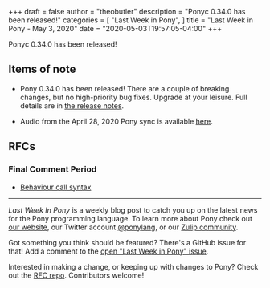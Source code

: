 +++
draft = false
author = "theobutler"
description = "Ponyc 0.34.0 has been released!"
categories = [
    "Last Week in Pony",
]
title = "Last Week in Pony - May 3, 2020"
date = "2020-05-03T19:57:05-04:00"
+++

Ponyc 0.34.0 has been released!

<!--more-->


## Items of note

- Pony 0.34.0 has been released! There are a couple of breaking changes, but no high-priority bug fixes. Upgrade at your leisure. Full details are in [the release notes](https://www.ponylang.io/blog/2020/05/0.34.0-released/).

- Audio from the April 28, 2020 Pony sync is available [here](https://sync-recordings.ponylang.io/r/2020_04_28.m4a).


## RFCs

### Final Comment Period

- [Behaviour call syntax](https://github.com/ponylang/rfcs/pull/163)

___

_Last Week In Pony_ is a weekly blog post to catch you up on the latest news for the Pony programming language. To learn more about Pony check out [our website](https://ponylang.io), our Twitter account [@ponylang](https://twitter.com/ponylang), or our [Zulip community](https://ponylang.zulipchat.com).

Got something you think should be featured? There's a GitHub issue for that! Add a comment to the [open "Last Week in Pony" issue](https://github.com/ponylang/ponylang.github.io/issues?q=is%3Aissue+is%3Aopen+label%3Alast-week-in-pony).

Interested in making a change, or keeping up with changes to Pony? Check out the [RFC repo](https://github.com/ponylang/rfcs). Contributors welcome!
